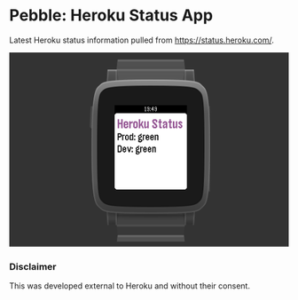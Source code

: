 # Pebble: Heroku Status App

Latest Heroku status information pulled from https://status.heroku.com/.

![Pebble Screenshot](images/screenshot.png)

### Disclaimer

This was developed external to Heroku and without their consent.

